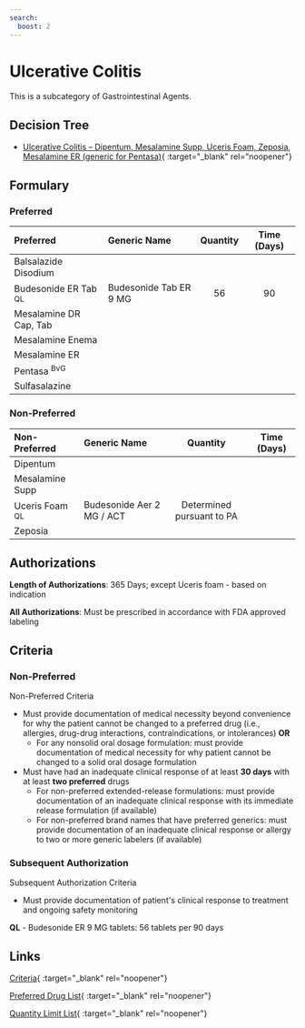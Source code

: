```yaml
---
search:
  boost: 2 
---
```


# Ulcerative Colitis

This is a subcategory of Gastrointestinal Agents.

## Decision Tree

- [Ulcerative Colitis – Dipentum, Mesalamine Supp, Uceris Foam, Zeposia, Mesalamine ER (generic for Pentasa)](https://forms.office.com.mcas.ms/pages/designpagev2.aspx?auth_pvr=OrgId&auth_upn=anttwaniqua.greer%40gainwelltechnologies.com&origin=OfficeDotCom&lang=en-US&sessionid=dba554c2-2c78-4f60-bee3-f837172c2546&route=GroupForms&subpage=design&id=nPhjxpvvj0G9PUHkbAzgaN9UYz8EqmlIs3_TYn4TbXBUMDNDSktPUzlMUDQ1QTM0Sk9WWURBU09QMyQlQCN0PWcu&topview=Preview){ :target="_blank" rel="noopener"}

## Formulary

### Preferred

| Preferred                      | Generic Name           | Quantity | Time (Days) |
| :----------------------------- | :--------------------- | :------: | :---------: |
| Balsalazide Disodium           |                        |          |             |
| Budesonide ER Tab <sup>QL<sup> | Budesonide Tab ER 9 MG |    56    |     90      |
| Mesalamine DR Cap, Tab         |                        |          |             |
| Mesalamine Enema               |                        |          |             |
| Mesalamine ER                  |                        |          |             |
| Pentasa <sup>BvG<sup>          |                        |          |             |
| Sulfasalazine                  |                        |          |             |

### Non-Preferred

| Non-Preferred            | Generic Name              |         Quantity          | Time (Days) |
| :----------------------- | :------------------------ | :-----------------------: | :---------: |
| Dipentum                 |                           |                           |             |
| Mesalamine Supp          |                           |                           |             |
| Uceris Foam <sup>QL<sup> | Budesonide Aer 2 MG / ACT | Determined pursuant to PA |             |
| Zeposia                  |                           |                           |             |

## Authorizations

**Length of Authorizations**: 365 Days; except Uceris foam - based on indication

**All Authorizations**: Must be prescribed in accordance with FDA approved labeling

## Criteria

### Non-Preferred

Non-Preferred Criteria

- Must provide documentation of medical necessity beyond convenience for why the patient cannot be changed to a preferred drug (i.e., allergies, drug-drug interactions, contraindications, or intolerances) **OR**
    - For any nonsolid oral dosage formulation: must provide documentation of medical necessity for why patient cannot be changed to a solid oral dosage formulation
- Must have had an inadequate clinical response of at least **30 days** with at least **two preferred** drugs
    - For non-preferred extended-release formulations: must provide documentation of an inadequate clinical response with its immediate release formulation (if available)
    - For non-preferred brand names that have preferred generics: must provide documentation of an inadequate clinical response or allergy to two or more generic labelers (if available)

### Subsequent Authorization

Subsequent Authorization Criteria

- Must provide documentation of patient's clinical response to treatment and ongoing safety monitoring

**QL** - Budesonide ER 9 MG tablets: 56 tablets per 90 days

## Links

[Criteria](https://pharmacy.medicaid.ohio.gov/sites/default/files/20230401_UPDL_Criteria%20_APPROVED.pdf#page=69){ :target="_blank" rel="noopener"}

[Preferred Drug List](https://pharmacy.medicaid.ohio.gov/sites/default/files/20230401_UPDL_v7_Approved.pdf#page=24){ :target="_blank" rel="noopener"}

[Quantity Limit List](https://pharmacy.medicaid.ohio.gov/sites/default/files/20230101_Ohio_Medicaid_Quantity_Document_APPROVED.pdf){ :target="_blank" rel="noopener"}
